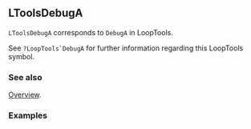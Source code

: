 ## LToolsDebugA

`LToolsDebugA` corresponds to `DebugA` in LoopTools.

See ``?LoopTools`DebugA`` for further information regarding this LoopTools symbol.

### See also

[Overview](Extra/FeynHelpers.md).

### Examples
